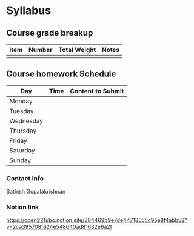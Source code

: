# Syllabus

## Course grade breakup

| Item | Number | Total Weight | Notes |
| ---- | ------ | ------------ | ----- |
|      |        |              |       | 


## Course homework Schedule
| Day       | Time | Content to Submit |
| --------- | ---- | ----------------- |
| Monday    |      |                   |
| Tuesday   |      |                   |
| Wednesday |      |                   |
| Thursday  |      |                   |
| Friday    |      |                   |
| Saturday  |      |                   |
| Sunday    |      |                   |


### Contact Info

Sathish Gopalakrishnan


### Notion link
https://cpen221ubc.notion.site/884469b9e7de44718555c95e8f4abb52?v=2ca395708f624e548640ad81632e6a2f